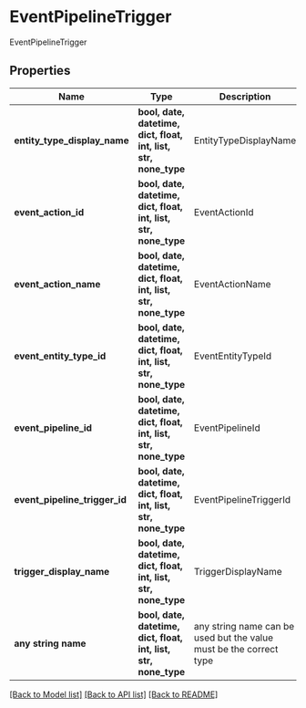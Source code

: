 # EventPipelineTrigger

EventPipelineTrigger

## Properties
Name | Type | Description | Notes
------------ | ------------- | ------------- | -------------
**entity_type_display_name** | **bool, date, datetime, dict, float, int, list, str, none_type** | EntityTypeDisplayName | [optional] 
**event_action_id** | **bool, date, datetime, dict, float, int, list, str, none_type** | EventActionId | [optional] 
**event_action_name** | **bool, date, datetime, dict, float, int, list, str, none_type** | EventActionName | [optional] 
**event_entity_type_id** | **bool, date, datetime, dict, float, int, list, str, none_type** | EventEntityTypeId | [optional] 
**event_pipeline_id** | **bool, date, datetime, dict, float, int, list, str, none_type** | EventPipelineId | [optional] 
**event_pipeline_trigger_id** | **bool, date, datetime, dict, float, int, list, str, none_type** | EventPipelineTriggerId | [optional] 
**trigger_display_name** | **bool, date, datetime, dict, float, int, list, str, none_type** | TriggerDisplayName | [optional] 
**any string name** | **bool, date, datetime, dict, float, int, list, str, none_type** | any string name can be used but the value must be the correct type | [optional]

[[Back to Model list]](../README.md#documentation-for-models) [[Back to API list]](../README.md#documentation-for-api-endpoints) [[Back to README]](../README.md)


